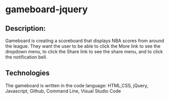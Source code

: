 # gameboard-jquery

## Description:

Gameboard is creating a scoreboard that displays NBA scores from around the league. They want the user to be able to click the More link to see the dropdown menu, to click the Share link to see the share menu, and to click the notification bell.

## Technologies

The gameboard is written in the code language:
HTML,CSS, jQuery, Javascript, Github, Command Line, Visual Studio Code
